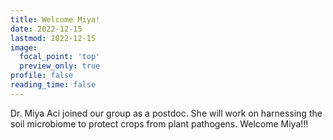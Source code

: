 ```yaml
---
title: Welcome Miya!
date: 2022-12-15
lastmod: 2022-12-15
image:
  focal_point: 'top'
  preview_only: true
profile: false
reading_time: false
---
```


Dr. Miya Aci joined our group as a postdoc. She will work on harnessing the soil microbiome to protect crops from plant pathogens. Welcome Miya!!!

<!--more-->

